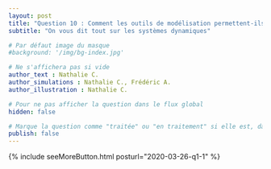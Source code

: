 ```yaml
---
layout: post
title: "Question 10 : Comment les outils de modélisation permettent-ils de prévoir les infléchissements de la courbe épidémique ?"
subtitle: "On vous dit tout sur les systèmes dynamiques"

# Par défaut image du masque
#background: '/img/bg-index.jpg'

# Ne s'affichera pas si vide
author_text : Nathalie C.
author_simulations : Nathalie C., Frédéric A.
author_illustration : Nathalie C.

# Pour ne pas afficher la question dans le flux global
hidden: false

# Marque la question comme "traitée" ou "en traitement" si elle est, dans cette ordre, publiée ou non
publish: false
---
```



{% include seeMoreButton.html posturl="2020-03-26-q1-1" %}
